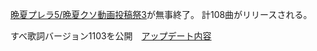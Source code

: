 [晩夏プレラ5/晩夏クソ動画投稿祭3](https://www.youtube.com/playlist?list=PLRjQy8DVSuPXKfyklliwpm9yVJp5h-fi8)が無事終了。 計108曲がリリースされる。

すべ歌詞バージョン1103を公開　[アップデート内容](https://x.com/subekashi/status/1830544444954648600)